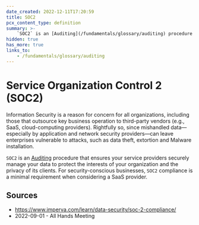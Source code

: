 ```yaml
---
date_created: 2022-12-11T17:20:59
title: SOC2
pcx_content_type: definition
summary: >-
    `SOC2` is an [Auditing](/fundamentals/glossary/auditing) procedure that ensures your service providers securely manage your data to protect the interests of your organization and the privacy of its clients.
hidden: true
has_more: true
links_to:
    - /fundamentals/glossary/auditing
---
```


# Service Organization Control 2 (SOC2)

Information Security is a reason for concern for all organizations, including those that outsource key business operation to third-party vendors (e.g., SaaS, cloud-computing providers). Rightfully so, since mishandled data—especially by application and network security providers—can leave enterprises vulnerable to attacks, such as data theft, extortion and Malware installation.

`SOC2` is an [Auditing](/fundamentals/glossary/auditing) procedure that ensures your service providers securely manage your data to protect the interests of your organization and the privacy of its clients. For security-conscious businesses, `SOC2` compliance is a minimal requirement when considering a SaaS provider.

## Sources

-   https://www.imperva.com/learn/data-security/soc-2-compliance/
-   2022-09-01 - All Hands Meeting
